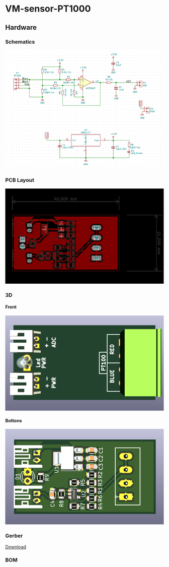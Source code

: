 # VM-sensor-PT1000

## Hardware

### Schematics

[![VM-sensor-PT1000 Schematic](assets/VM-sensor-PT1000-sch.png)](assets/VM-sensor-PT1000-sch.svg)

### PCB Layout

[![VM-sensor-PT1000 PCB](assets/VM-sensor-PT1000-pcb.png)](assets/VM-sensor-PT1000-pcb.svg)

### 3D

#### Front
[![VM-sensor-PT1000 3D](assets/VM-sensor-PT1000-f-3d.png)](assets/VM-sensor-PT1000-3d.stl)

#### Bottons
[![VM-sensor-PT1000 3D](assets/VM-sensor-PT1000-b-3d.png)](assets/VM-sensor-PT1000-3d.stl)

### Gerber

[Download](./assets/gerber.zip)

### BOM 